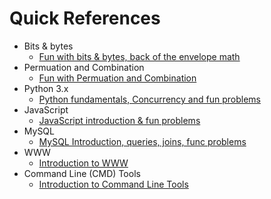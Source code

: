 # Quick References

* Bits & bytes
  * [Fun with bits & bytes, back of the envelope math](https://github.com/harishvc/quick-references/blob/master/bits-bytes/README.md)  
* Permuation and Combination  
  * [Fun with Permuation and Combination](https://github.com/harishvc/quick-references/blob/master/permutation-combination/README.md)  
* Python 3.x 
  * [Python fundamentals, Concurrency and fun problems](https://github.com/harishvc/quick-references/blob/master/python3/README.md)  
* JavaScript
  * [JavaScript introduction & fun problems](https://github.com/harishvc/quick-references/blob/master/javascript/README.md)
* MySQL
  * [MySQL Introduction, queries, joins, func problems](https://github.com/harishvc/quick-references/blob/master/mysql/README.md)
* WWW
  * [Introduction to WWW](https://github.com/harishvc/quick-references/blob/master/www/www-intro.md)
* Command Line (CMD) Tools
  * [Introduction to Command Line Tools](https://github.com/harishvc/quick-references/blob/master/tools/README.md)  

